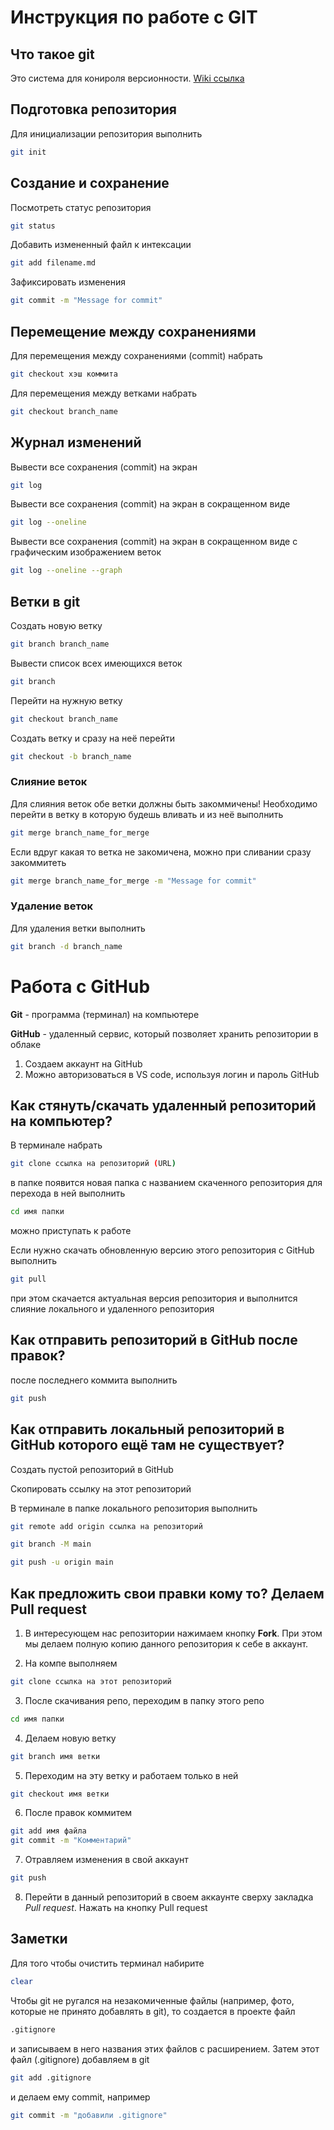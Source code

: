 # Инструкция по работе с GIT

## Что такое git
Это система для конироля версионности.
[Wiki ссылка](https://ru.wikipedia.org/wiki/Git)

## Подготовка репозитория
Для инициализации репозитория выполнить
```sh
git init
```
## Создание и сохранение
Посмотреть статус репозитория 
```sh
git status
```
Добавить измененный файл к интексации
```sh
git add filename.md
```
Зафиксировать изменения 
```sh
git commit -m "Message for commit"
```
## Перемещение между сохранениями
Для перемещения между сохранениями (commit) набрать
```sh
git checkout хэш коммита
```
Для перемещения между ветками набрать
```sh
git checkout branch_name
```
## Журнал изменений
Вывести все сохранения (commit) на экран
```sh
git log
```
Вывести все сохранения (commit) на экран в сокращенном виде
```sh
git log --oneline
```
Вывести все сохранения (commit) на экран в сокращенном виде с графическим изображением веток
```sh
git log --oneline --graph
```
## Ветки в git
Создать новую ветку
```sh
git branch branch_name
```
Вывести список всех имеющихся веток
```sh
git branch
```
Перейти на нужную ветку
```sh
git checkout branch_name
```
Создать ветку и сразу на неё перейти
```sh
git checkout -b branch_name
```
### Слияние веток
Для слияния веток обе ветки должны быть закоммичены! Необходимо перейти в ветку в которую будешь вливать и из неё выполнить
```sh
git merge branch_name_for_merge
```
Если вдруг какая то ветка не закомичена, можно при сливании сразу закоммитеть
```sh
git merge branch_name_for_merge -m "Message for commit"
```
### Удаление веток
Для удаления ветки выполнить
```sh
git branch -d branch_name
```
# Работа с GitHub

**Git** - программа (терминал) на компьютере

**GitHub** - удаленный сервис, который позволяет хранить репозитории в облаке
1. Создаем аккаунт на GitHub
2. Можно авторизоваться в VS code, используя логин и пароль GitHub

## Как стянуть/скачать удаленный репозиторий на компьютер?
В терминале набрать 
```sh
git clone ссылка на репозиторий (URL)
```
в папке появится новая папка с названием скаченного репозитория
для перехода в ней выполнить 
```sh
cd имя папки
```
можно приступать к работе

Если нужно скачать обновленную версию этого репозитория с GitHub выполнить
```sh
git pull
```
при этом скачается актуальная версия репозитория и выполнится слияние локального и удаленного репозитория

## Как отправить репозиторий в GitHub после правок?
после последнего коммита выполнить
```sh
git push
```
## Как отправить локальный репозиторий в GitHub которого ещё там не существует?
Создать пустой репозиторий в GitHub

Скопировать ссылку на этот репозиторий

В терминале в папке локального репозитория выполнить
```sh
git remote add origin ссылка на репозиторий
```
```sh
git branch -M main
```
```sh
git push -u origin main
```

## Как предложить свои правки кому то? Делаем Pull request
1. В интересующем нас репозитории нажимаем кнопку **Fork**. При этом мы делаем полную копию данного репозитория к себе в аккаунт.

2. На компе выполняем 
```sh
git clone ссылка на этот репозиторий
```
3. После скачивания репо, переходим в папку этого репо
```sh
cd имя папки
```
4. Делаем новую ветку 
```sh
git branch имя ветки
```
5. Переходим на эту ветку и работаем только в ней
```sh
git checkout имя ветки
```
6. После правок коммитем 
```sh
git add имя файла
git commit -m "Комментарий"
```
7. Отравляем изменения в свой аккаунт
```sh
git push
```
8. Перейти в данный репозиторий в своем аккаунте сверху закладка *Pull request*. Нажать на кнопку Pull request

## Заметки
Для того чтобы очиcтить терминал набирите
```sh
clear
```
Чтобы git не ругался на незакомиченные файлы (например, фото, которые не принято добавлять в git), то создается в проекте файл
```sh
.gitignore
```
и записываем в него названия этих файлов с расширением.
Затем этот файл (.gitignore) добавляем в git 
```sh
git add .gitignore
```
и делаем ему commit, например
```sh
git commit -m "добавили .gitignore"
```
